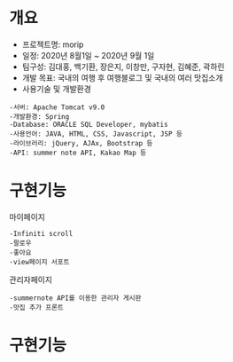 # 개요
+ 프로젝트명: morip
+ 일정: 2020년 8월1일 ~ 2020년 9월 1일
+ 팀구성: 김대홍, 백기환, 장은지, 이창만, 구자현, 김혜준, 곽하린
+ 개발 목표: 국내의 여행 후 여행블로그 및 국내의 여러 맛집소개
+ 사용기술 및 개발환경
```
-서버: Apache Tomcat v9.0
-개발환경: Spring
-Database: ORACLE SQL Developer, mybatis
-사용언어: JAVA, HTML, CSS, Javascript, JSP 등
-라이브러리: jQuery, AJAx, Bootstrap 등
-API: summer note API, Kakao Map 등
```

# 구현기능
마이페이지
```
-Infiniti scroll
-팔로우
-좋아요
-view페이지 서포트
```
관리자페이지
```
-summernote API를 이용한 관리자 게시판
-맛집 추가 프론트
```

# 구현기능
```

```
